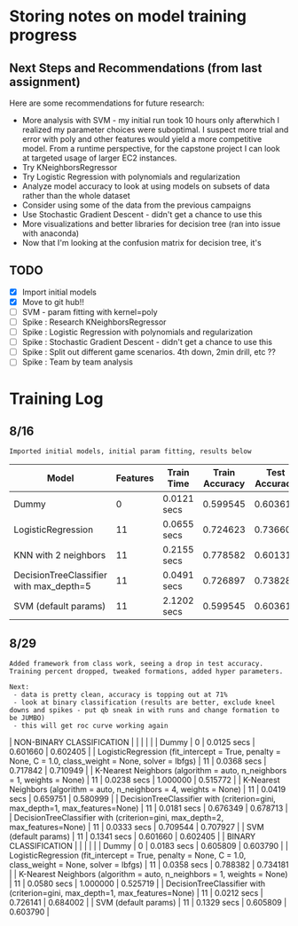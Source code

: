 # Storing notes on model training progress

## Next Steps and Recommendations (from last assignment)
Here are some recommendations for future research:
* More analysis with SVM - my initial run took 10 hours only afterwhich I realized my parameter choices were suboptimal. I suspect more trial and error with poly and other features would yield a more competitive model. From a runtime perspective, for the capstone project I can look at targeted usage of larger EC2 instances.
* Try KNeighborsRegressor
* Try Logistic Regression with polynomials and regularization
* Analyze model accuracy to look at using models on subsets of data rather than the whole dataset
* Consider using some of the data from the previous campaigns
* Use Stochastic Gradient Descent - didn't get a chance to use this
* More visualizations and better libraries for decision tree (ran into issue with anaconda)
* Now that I'm looking at the confusion matrix for decision tree, it's 

## TODO
- [x] Import initial models
- [x] Move to git hub!!
- [ ] SVM - param fitting with kernel=poly
- [ ] Spike : Research KNeighborsRegressor
- [ ] Spike : Logistic Regression with polynomials and regularization
- [ ] Spike : Stochastic Gradient Descent - didn't get a chance to use this
- [ ] Spike : Split out different game scenarios. 4th down, 2min drill, etc ??
- [ ] Spike : Team by team analysis

# Training Log
## 8/16
```
Imported initial models, initial param fitting, results below
```
| Model | Features | Train Time | Train Accuracy | Test Accuracy |
| ----- | -------- | ---------- | -------------  | -----------   |
| Dummy | 0 | 0.0121 secs | 0.599545 | 0.603615 |
| LogisticRegression | 11 | 0.0655 secs | 0.724623 | 0.736600 |
| KNN with 2 neighbors | 11 | 0.2155 secs | 0.778582 | 0.601311 |
| DecisionTreeClassifier with max_depth=5 | 11 | 0.0491 secs | 0.726897 | 0.738283 |
| SVM (default params) | 11 | 2.1202 secs | 0.599545 | 0.603615 |

## 8/29
```
Added framework from class work, seeing a drop in test accuracy. Training percent dropped, tweaked formations, added hyper parameters. 

Next:
 - data is pretty clean, accuracy is topping out at 71%
 - look at binary classification (results are better, exclude kneel downs and spikes - put qb sneak in with runs and change formation to be JUMBO)
 - this will get roc curve working again
```

|  NON-BINARY CLASSIFICATION |  |  |  |  |
| Dummy | 0 | 0.0125 secs | 0.601660 | 0.602405 |
| LogisticRegression (fit_intercept = True, penalty = None, C = 1.0, class_weight = None, solver = lbfgs) | 11 | 0.0368 secs | 0.717842 | 0.710949 |
| K-Nearest Neighbors (algorithm = auto, n_neighbors = 1, weights = None) | 11 | 0.0238 secs | 1.000000 | 0.515772 |
| K-Nearest Neighbors (algorithm = auto, n_neighbors = 4, weights = None) | 11 | 0.0419 secs | 0.659751 | 0.580999 |
| DecisionTreeClassifier with (criterion=gini, max_depth=1, max_features=None) | 11 | 0.0181 secs | 0.676349 | 0.678713 |
| DecisionTreeClassifier with (criterion=gini, max_depth=2, max_features=None) | 11 | 0.0333 secs | 0.709544 | 0.707927 |
| SVM (default params) | 11 | 0.1341 secs | 0.601660 | 0.602405 |
|  BINARY CLASSIFICATION |  |  |  |  |
| Dummy | 0 | 0.0183 secs | 0.605809 | 0.603790 |
| LogisticRegression (fit_intercept = True, penalty = None, C = 1.0, class_weight = None, solver = lbfgs) | 11 | 0.0358 secs | 0.788382 | 0.734181 |
| K-Nearest Neighbors (algorithm = auto, n_neighbors = 1, weights = None) | 11 | 0.0580 secs | 1.000000 | 0.525719 |
| DecisionTreeClassifier with (criterion=gini, max_depth=1, max_features=None) | 11 | 0.0212 secs | 0.726141 | 0.684002 |
| SVM (default params) | 11 | 0.1329 secs | 0.605809 | 0.603790 |
